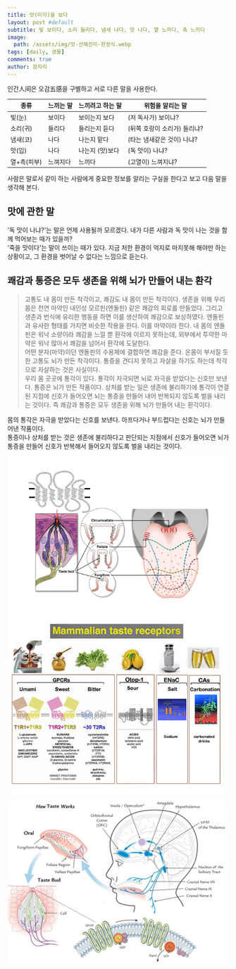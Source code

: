 ```yaml
---
title: 맛(미각)을 보다
layout: post #default
subtitle: 빛 보이다, 소리 들리다, 냄새 나다, 맛 나다, 열 느끼다, 촉 느끼다
image:
  path: /assets/img/맛-산해진미-한정식.webp
tags: [daily, 생물]
comments: true
author: 잠자리
---
```


인간人间은 오감五感을 구별하고 서로 다른 말을 사용한다.

| 종류 | 느끼는 말 | 느끼려고 하는 말 | 위험을 알리는 말 |
| --- | --- | --- | --- |
| 빛(눈) | 보이다 | 보이는지 보다 | (저 독사가) 보이냐?
| 소리(귀) | 들리다 | 들리는지 듣다 | (뒤쪽 호랑이 소리가) 들리냐?
| 냄새(코) | 나다 | 나는지 맡다 | (타는 냄새같은 것이) 나냐?
| 맛(입) | 나다 | 나는지 (맛)보다 | (독 맛이) 나냐?
| 열+촉(피부) | 느껴지다 | 느끼다 | (고열이) 느껴지냐?

사람은 말로서 같이 하는 사람에게 중요한 정보를 알리는 구실을 한다고 보고 다음 말을 생각해 본다.  

## 맛에 관한 말

'독 맛이 나냐?'는 말은 언제 사용될까 모르겠다. 내가 다른 사람과 독 맛이 나는 것을 함께 먹어보는 때가 있을까?  
'죽을 맛이다'는 말이 쓰이는 때가 있다. 지금 처한 환경이 억지로 마지못해 해야만 하는 상황이고, 그 환경을 벗어날 수 없다는 느낌으로 듣는다.

## 쾌감과 통증은 모두 생존을 위해 뇌가 만들어 내는 환각
> 고통도 내 몸이 만든 착각이고, 쾌감도 내 몸이 만든 착각이다. 생존을 위해 우리 몸은 천연 마약인 내인성 모르핀(엔돌핀) 같은 쾌감의 회로를 만들었다. 그리고 생존과 번식에 유리한 행동을 하면 이를 생산하여 쾌감으로 보상하였다. 엔돌핀과 유사한 형태를 가지면 비슷한 작용을 한다. 이를 마약이라 한다. 내 몸의 엔돌핀은 워낙 소량이라 쾌감을 느낄 뿐 환각에 이르지 못하는데, 외부에서 투약한 마약은 워낙 많아서 쾌감을 넘어서 환각에 도달한다.   
> 어떤 분자(마약)이던 엔돌핀의 수용체에 결합하면 쾌감을 준다. 온몸이 부서질 듯한 고통도 뇌가 만든 착각이다. 통증을 견디지 못하고 자살을 하기도 하는데 착각으로 자살하는 것은 사실이다.  
> 우리 몸 곳곳에 통각이 있다. 통각이 자극되면 뇌로 자극을 받았다는 신호만 보낸다. 통증은 뇌가 만든 작품이다. 상처를 받는 일은 생존에 불리하기에 통각이 연결된 지점에 신호가 들어오면 뇌는 통증을 만들어 내어 반복되지 않도록 벌을 내리는 것이다. 즉 쾌감과 통증은 모두 생존을 위해 뇌가 만들어 내는 환각이다. 

몸의 통각은 자극을 받았다는 신호를 보낸다. 아프다거나 부드럽다는 신호는 뇌가 만들어낸 작품이다.  
통증이나 상처를 받는 것은 생존에 불리하다고 판단되는 지점에서 신호가 들어오면 뇌가 통증을 만들어 신호가 반복해서 들어오지 않도록 벌을 내리는 것이다.

![맛을 느끼는 혀와 수용체들](/assets/img/맛을-느끼는-혀와-수용체TRs.jpg)

![맛을 느끼는 과정](/assets/img/맛을-느끼는-과정.png)

